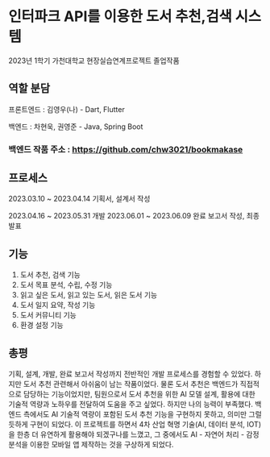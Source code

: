 # 인터파크 API를 이용한 도서 추천,검색 시스템 
2023년 1학기 가천대학교 현장실습연계프로젝트 졸업작품

## 역할 분담
프론트엔드 : 김영우(나) - Dart, Flutter

백엔드 : 차현욱, 권영준 - Java, Spring Boot
### 백엔드 작품 주소 : https://github.com/chw3021/bookmakase

## 프로세스
2023.03.10 ~ 2023.04.14 기획서, 설계서 작성


2023.04.16 ~ 2023.05.31 개발 
2023.06.01 ~ 2023.06.09 완료 보고서 작성, 최종 발표

## 기능
1. 도서 추천, 검색 기능
2. 도서 목표 분석, 수립, 수정 기능
3. 읽고 싶은 도서, 읽고 있는 도서, 읽은 도서 기능
4. 도서 일지 요약, 작성 기능
5. 도서 커뮤니티 기능
6. 환경 설정 기능

## 총평
기획, 설계, 개발, 완료 보고서 작성까지 전반적인 개발 프로세스를 경험할 수 있었다.
하지만 도서 추천 관련해서 아쉬움이 남는 작품이었다.
물론 도서 추천은 백엔드가 직접적으로 담당하는 기능이었지만, 팀원으로서 도서 추천을 위한 AI 모델 설계, 활용에 대한 기술적 역량과 노하우를 전달하여 도움을 주고 싶었다.
하지만 나의 능력이 부족했다. 백엔드 측에서도 AI 기술적 역량이 포함된 도서 추천 기능을 구현하지 못하고, 의미만 그럴듯하게 구현이 되었다.
이 프로젝트를 하면서 4차 산업 혁명 기술(AI, 데이터 분석, IOT)을 한층 더 유연하게 활용해야 되겠구나를 느꼈고, 그 중에서도 AI - 자연어 처리 - 감정 분석을 이용한 모바일 앱 제작하는 것을 구상하게 되었다.
